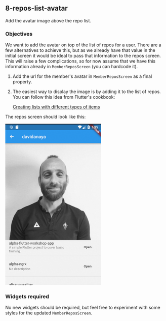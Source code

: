 ## 8-repos-list-avatar

Add the avatar image above the repo list.

### Objectives

We want to add the avatar on top of the list of repos for a user.
There are a few alternatives to achieve this, but as we already have that value in the initial screen it would be ideal to pass that information to the repos screen. This will raise a few complications, so for now assume that we have this information already in `MemberReposScreen` (you can hardcode it).

1. Add the url for the member's avatar in `MemberReposScreen` as a final property.

2. The easiest way to display the image is by adding it to the list of repos. You can follow this idea from Flutter's cookbook:

   [Creating lists with different types of items](https://flutter.io/docs/cookbook/lists/mixed-list)

The repos screen should look like this:

![repos-list-avatar](./images/8-repos-list-avatar.png)

### Widgets required

No new widgets should be required, but feel free to experiment with some styles for the updated `MemberReposScreen`.

